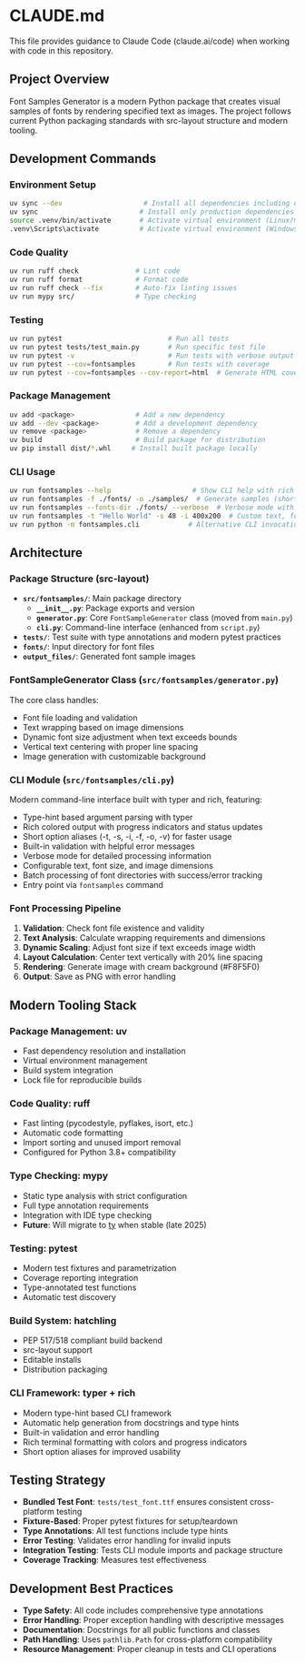 # CLAUDE.md

This file provides guidance to Claude Code (claude.ai/code) when working with code in this repository.

## Project Overview
Font Samples Generator is a modern Python package that creates visual samples of fonts by rendering specified text as images. The project follows current Python packaging standards with src-layout structure and modern tooling.

## Development Commands

### Environment Setup
```bash
uv sync --dev                    # Install all dependencies including dev tools
uv sync                         # Install only production dependencies
source .venv/bin/activate       # Activate virtual environment (Linux/macOS)
.venv\Scripts\activate          # Activate virtual environment (Windows)
```

### Code Quality
```bash
uv run ruff check              # Lint code
uv run ruff format             # Format code
uv run ruff check --fix        # Auto-fix linting issues
uv run mypy src/               # Type checking
```

### Testing
```bash
uv run pytest                          # Run all tests
uv run pytest tests/test_main.py       # Run specific test file
uv run pytest -v                       # Run tests with verbose output
uv run pytest --cov=fontsamples        # Run tests with coverage
uv run pytest --cov=fontsamples --cov-report=html  # Generate HTML coverage report
```

### Package Management
```bash
uv add <package>               # Add a new dependency
uv add --dev <package>         # Add a development dependency
uv remove <package>            # Remove a dependency
uv build                       # Build package for distribution
uv pip install dist/*.whl     # Install built package locally
```

### CLI Usage
```bash
uv run fontsamples --help                    # Show CLI help with rich formatting
uv run fontsamples -f ./fonts/ -o ./samples/  # Generate samples (short options)
uv run fontsamples --fonts-dir ./fonts/ --verbose  # Verbose mode with progress indicators
uv run fontsamples -t "Hello World" -s 48 -i 400x200  # Custom text, font size, and image size
uv run python -m fontsamples.cli            # Alternative CLI invocation
```

## Architecture

### Package Structure (src-layout)
- **`src/fontsamples/`**: Main package directory
  - **`__init__.py`**: Package exports and version
  - **`generator.py`**: Core `FontSampleGenerator` class (moved from `main.py`)
  - **`cli.py`**: Command-line interface (enhanced from `script.py`)
- **`tests/`**: Test suite with type annotations and modern pytest practices
- **`fonts/`**: Input directory for font files
- **`output_files/`**: Generated font sample images

### FontSampleGenerator Class (`src/fontsamples/generator.py`)
The core class handles:
- Font file loading and validation
- Text wrapping based on image dimensions
- Dynamic font size adjustment when text exceeds bounds
- Vertical text centering with proper line spacing
- Image generation with customizable background

### CLI Module (`src/fontsamples/cli.py`)
Modern command-line interface built with typer and rich, featuring:
- Type-hint based argument parsing with typer
- Rich colored output with progress indicators and status updates
- Short option aliases (-t, -s, -i, -f, -o, -v) for faster usage
- Built-in validation with helpful error messages
- Verbose mode for detailed processing information
- Configurable text, font size, and image dimensions
- Batch processing of font directories with success/error tracking
- Entry point via `fontsamples` command

### Font Processing Pipeline
1. **Validation**: Check font file existence and validity
2. **Text Analysis**: Calculate wrapping requirements and dimensions
3. **Dynamic Scaling**: Adjust font size if text exceeds image width
4. **Layout Calculation**: Center text vertically with 20% line spacing
5. **Rendering**: Generate image with cream background (#F8F5F0)
6. **Output**: Save as PNG with error handling

## Modern Tooling Stack

### Package Management: uv
- Fast dependency resolution and installation
- Virtual environment management
- Build system integration
- Lock file for reproducible builds

### Code Quality: ruff
- Fast linting (pycodestyle, pyflakes, isort, etc.)
- Automatic code formatting
- Import sorting and unused import removal
- Configured for Python 3.8+ compatibility

### Type Checking: mypy
- Static type analysis with strict configuration
- Full type annotation requirements
- Integration with IDE type checking
- **Future**: Will migrate to [ty](https://github.com/astral-sh/ty) when stable (late 2025)

### Testing: pytest
- Modern test fixtures and parametrization
- Coverage reporting integration
- Type-annotated test functions
- Automatic test discovery

### Build System: hatchling
- PEP 517/518 compliant build backend
- src-layout support
- Editable installs
- Distribution packaging

### CLI Framework: typer + rich
- Modern type-hint based CLI framework
- Automatic help generation from docstrings and type hints
- Built-in validation and error handling
- Rich terminal formatting with colors and progress indicators
- Short option aliases for improved usability

## Testing Strategy
- **Bundled Test Font**: `tests/test_font.ttf` ensures consistent cross-platform testing
- **Fixture-Based**: Proper pytest fixtures for setup/teardown
- **Type Annotations**: All test functions include type hints
- **Error Testing**: Validates error handling for invalid inputs
- **Integration Testing**: Tests CLI module imports and package structure
- **Coverage Tracking**: Measures test effectiveness

## Development Best Practices
- **Type Safety**: All code includes comprehensive type annotations
- **Error Handling**: Proper exception handling with descriptive messages
- **Documentation**: Docstrings for all public functions and classes
- **Path Handling**: Uses `pathlib.Path` for cross-platform compatibility
- **Resource Management**: Proper cleanup in tests and CLI operations